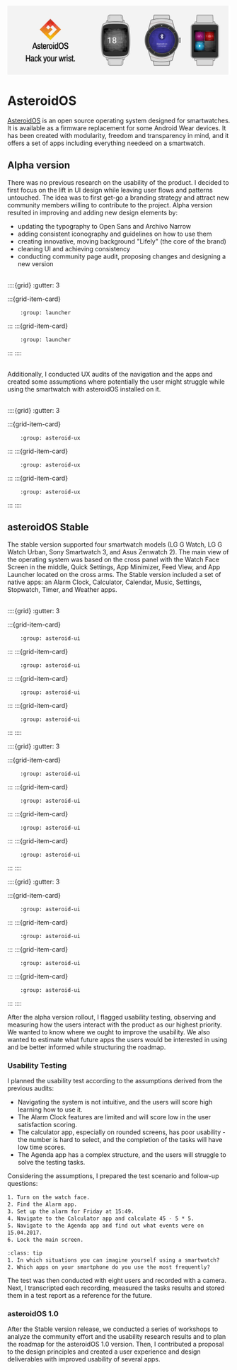 ![asteroidos-banner-web](_static/assets/asteroidos-banner-web.png "asteroidos-banner-web")

# AsteroidOS
<a href="https://asteroidos.org" target="_blank">AsteroidOS</a> is an open source operating system designed for smartwatches. It is available as a firmware replacement for some Android Wear devices. It has been created with modularity, freedom and transparency in mind, and it offers a set of apps including everything needeed on a smartwatch.

## Alpha version
There was no previous research on the usability of the product. I decided to first focus on the lift in UI design while leaving user flows and patterns untouched. The idea was to first get-go a branding strategy and attract new community members willing to contribute to the project.
Alpha version resulted in improving and adding new design elements by: 
- updating the typography to Open Sans and Archivo Narrow 
- adding consistent iconography and guidelines on how to use them
- creating innovative, moving background "Lifely" (the core of the brand)
- cleaning UI and achieving consistency
- conducting community page audit, proposing changes and designing a new version </br></br>

::::{grid}
:gutter: 3

:::{grid-item-card}
```{thumbnail} /_static/asteroidos/asteroid-os-colours.png
    :group: launcher
```
:::
:::{grid-item-card}
```{thumbnail} /_static/asteroidos/asteroid-os-applauncher.png
    :group: launcher
```
:::
::::

</br>
Additionally, I conducted UX audits of the navigation and the apps and created some assumptions where potentially the user might struggle while using the smartwatch with asteroidOS installed on it. </br></br>

::::{grid}
:gutter: 3

:::{grid-item-card}
```{thumbnail} /_static/asteroidos/asteroios-ux-1.png
    :group: asteroid-ux
```
:::
:::{grid-item-card}
```{thumbnail} /_static/asteroidos/asteroios-ux-2.png
    :group: asteroid-ux
```
:::
:::{grid-item-card}
```{thumbnail} /_static/asteroidos/asteroios-ux-3.png
    :group: asteroid-ux
```
:::
::::


## asteroidOS Stable
The stable version supported four smartwatch models (LG G Watch, LG G Watch Urban, Sony Smartwatch 3, and Asus Zenwatch 2). The main view of the operating system was based on the cross panel with the Watch Face Screen in the middle, Quick Settings, App Minimizer, Feed View, and App Launcher located on the cross arms. The Stable version included a set of native apps: an Alarm Clock, Calculator, Calendar, Music, Settings, Stopwatch, Timer, and Weather apps. </br></br>

::::{grid}
:gutter: 3

:::{grid-item-card}
```{thumbnail} /_static/asteroidos/asteroidos-launcher-01.png
    :group: asteroid-ui
```
:::
:::{grid-item-card}
```{thumbnail} /_static/asteroidos/asteroidos-launcher-02.png
    :group: asteroid-ui
```
:::
:::{grid-item-card}
```{thumbnail} /_static/asteroidos/asteroidos-launcher-03.png
    :group: asteroid-ui
```
:::
:::{grid-item-card}
```{thumbnail} /_static/asteroidos/asteroidos-launcher-03.png
    :group: asteroid-ui
```
:::
::::

::::{grid}
:gutter: 3

:::{grid-item-card}
```{thumbnail} /_static/asteroidos/asteroidos-settings-01.png
    :group: asteroid-ui
```
:::
:::{grid-item-card}
```{thumbnail} /_static/asteroidos/asteroidos-settings-02.png
    :group: asteroid-ui
```
:::
:::{grid-item-card}
```{thumbnail} /_static/asteroidos/asteroidos-settings-03.png
    :group: asteroid-ui
```
:::
:::{grid-item-card}
```{thumbnail} /_static/asteroidos/asteroidos-settings-03.png
    :group: asteroid-ui
```
:::
::::

::::{grid}
:gutter: 3

:::{grid-item-card}
```{thumbnail} /_static/asteroidos/asteroidos-apps-01.png
    :group: asteroid-ui
```
:::
:::{grid-item-card}
```{thumbnail} /_static/asteroidos/asteroidos-apps-02.png
    :group: asteroid-ui
```
:::
:::{grid-item-card}
```{thumbnail} /_static/asteroidos/asteroidos-apps-03.png
    :group: asteroid-ui
```
:::
:::{grid-item-card}
```{thumbnail} /_static/asteroidos/asteroidos-apps-03.png
    :group: asteroid-ui
```
:::
::::

After the alpha version rollout, I flagged usability testing, observing and measuring how the users interact with the product as our highest priority. We wanted to know where we ought to improve the usability. We also wanted to estimate what future apps the users would be interested in using and be better informed while structuring the roadmap.

### Usability Testing
I planned the usability test according to the assumptions derived from the previous audits: 
- Navigating the system is not intuitive, and the users will score high learning how to use it. 
- The Alarm Clock features are limited and will score low in the user satisfaction scoring.
- The calculator app, especially on rounded screens, has poor usability - the number is hard to select, and the completion of the tasks will have low time scores.
- The Agenda app has a complex structure, and the users will struggle to solve the testing tasks.

Considering the assumptions, I prepared the test scenario and follow-up questions:

`````{admonition} Tasks
1. Turn on the watch face.
2. Find the Alarm app.
3. Set up the alarm for Friday at 15:49.
4. Navigate to the Calculator app and calculate 45 - 5 * 5.
5. Navigate to the Agenda app and find out what events were on 15.04.2017.
6. Lock the main screen.
`````

`````{admonition} Follow Up Questions
:class: tip
1. In which situations you can imagine yourself using a smartwatch? 
2. Which apps on your smartphone do you use the most frequently?
`````

The test was then conducted with eight users and recorded with a camera. Next, I transcripted each recording, measured the tasks results and stored them in a test report as a reference for the future. 

### asteroidOS 1.0
After the Stable version release, we conducted a series of workshops to analyze the community effort and the usability research results and to plan the roadmap for the asteroidOS 1.0 version. Then, I contributed a proposal to the design principles and created a user experience and design deliverables with improved usability of several apps. 

